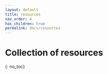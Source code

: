```yaml
---
layout: default
title: resources
nav_order: 4
has_children: true
permalink: docs/resources	
---
```


# Collection of resources
{: no_toc}


